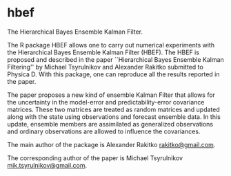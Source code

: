 # hbef
The Hierarchical Bayes Ensemble Kalman Filter.

The R package HBEF allows one to carry out numerical experiments with the Hierarchical Bayes Ensemble Kalman Filter (HBEF).
The HBEF is proposed and described in the paper
``Hierarchical Bayes Ensemble Kalman Filtering''
by Michael Tsyrulnikov and Alexander Rakitko
submitted to Physica D.
With this package,  one can reproduce all the results reported in the paper.

The paper proposes a new kind of ensemble Kalman Filter that allows for the uncertainty in the 
model-error and predictability-error covariance matrices. These two matrices are treated
as random matrices and updated along with the state using observations and forecast ensemble data.
In this update, ensemble members are assimilated as generalized observations and 
ordinary observations are allowed to influence the covariances.

The main author of the package is Alexander Rakitko rakitko@gmail.com.

The corresponding author of the paper is Michael Tsyrulnikov mik.tsyrulnikov@gmail.com.
